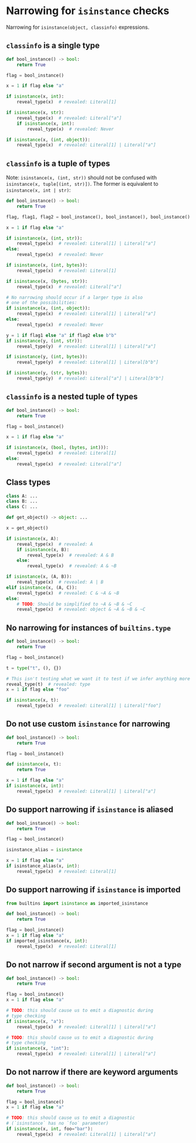 # Narrowing for `isinstance` checks

Narrowing for `isinstance(object, classinfo)` expressions.

## `classinfo` is a single type

```py
def bool_instance() -> bool:
    return True

flag = bool_instance()

x = 1 if flag else "a"

if isinstance(x, int):
    reveal_type(x)  # revealed: Literal[1]

if isinstance(x, str):
    reveal_type(x)  # revealed: Literal["a"]
    if isinstance(x, int):
        reveal_type(x)  # revealed: Never

if isinstance(x, (int, object)):
    reveal_type(x)  # revealed: Literal[1] | Literal["a"]
```

## `classinfo` is a tuple of types

Note: `isinstance(x, (int, str))` should not be confused with `isinstance(x, tuple[(int, str)])`.
The former is equivalent to `isinstance(x, int | str)`:

```py
def bool_instance() -> bool:
    return True

flag, flag1, flag2 = bool_instance(), bool_instance(), bool_instance()

x = 1 if flag else "a"

if isinstance(x, (int, str)):
    reveal_type(x)  # revealed: Literal[1] | Literal["a"]
else:
    reveal_type(x)  # revealed: Never

if isinstance(x, (int, bytes)):
    reveal_type(x)  # revealed: Literal[1]

if isinstance(x, (bytes, str)):
    reveal_type(x)  # revealed: Literal["a"]

# No narrowing should occur if a larger type is also
# one of the possibilities:
if isinstance(x, (int, object)):
    reveal_type(x)  # revealed: Literal[1] | Literal["a"]
else:
    reveal_type(x)  # revealed: Never

y = 1 if flag1 else "a" if flag2 else b"b"
if isinstance(y, (int, str)):
    reveal_type(y)  # revealed: Literal[1] | Literal["a"]

if isinstance(y, (int, bytes)):
    reveal_type(y)  # revealed: Literal[1] | Literal[b"b"]

if isinstance(y, (str, bytes)):
    reveal_type(y)  # revealed: Literal["a"] | Literal[b"b"]
```

## `classinfo` is a nested tuple of types

```py
def bool_instance() -> bool:
    return True

flag = bool_instance()

x = 1 if flag else "a"

if isinstance(x, (bool, (bytes, int))):
    reveal_type(x)  # revealed: Literal[1]
else:
    reveal_type(x)  # revealed: Literal["a"]
```

## Class types

```py
class A: ...
class B: ...
class C: ...

def get_object() -> object: ...

x = get_object()

if isinstance(x, A):
    reveal_type(x)  # revealed: A
    if isinstance(x, B):
        reveal_type(x)  # revealed: A & B
    else:
        reveal_type(x)  # revealed: A & ~B

if isinstance(x, (A, B)):
    reveal_type(x)  # revealed: A | B
elif isinstance(x, (A, C)):
    reveal_type(x)  # revealed: C & ~A & ~B
else:
    # TODO: Should be simplified to ~A & ~B & ~C
    reveal_type(x)  # revealed: object & ~A & ~B & ~C
```

## No narrowing for instances of `builtins.type`

```py
def bool_instance() -> bool:
    return True

flag = bool_instance()

t = type("t", (), {})

# This isn't testing what we want it to test if we infer anything more precise here:
reveal_type(t)  # revealed: type
x = 1 if flag else "foo"

if isinstance(x, t):
    reveal_type(x)  # revealed: Literal[1] | Literal["foo"]
```

## Do not use custom `isinstance` for narrowing

```py
def bool_instance() -> bool:
    return True

flag = bool_instance()

def isinstance(x, t):
    return True

x = 1 if flag else "a"
if isinstance(x, int):
    reveal_type(x)  # revealed: Literal[1] | Literal["a"]
```

## Do support narrowing if `isinstance` is aliased

```py
def bool_instance() -> bool:
    return True

flag = bool_instance()

isinstance_alias = isinstance

x = 1 if flag else "a"
if isinstance_alias(x, int):
    reveal_type(x)  # revealed: Literal[1]
```

## Do support narrowing if `isinstance` is imported

```py
from builtins import isinstance as imported_isinstance

def bool_instance() -> bool:
    return True

flag = bool_instance()
x = 1 if flag else "a"
if imported_isinstance(x, int):
    reveal_type(x)  # revealed: Literal[1]
```

## Do not narrow if second argument is not a type

```py
def bool_instance() -> bool:
    return True

flag = bool_instance()
x = 1 if flag else "a"

# TODO: this should cause us to emit a diagnostic during
# type checking
if isinstance(x, "a"):
    reveal_type(x)  # revealed: Literal[1] | Literal["a"]

# TODO: this should cause us to emit a diagnostic during
# type checking
if isinstance(x, "int"):
    reveal_type(x)  # revealed: Literal[1] | Literal["a"]
```

## Do not narrow if there are keyword arguments

```py
def bool_instance() -> bool:
    return True

flag = bool_instance()
x = 1 if flag else "a"

# TODO: this should cause us to emit a diagnostic
# (`isinstance` has no `foo` parameter)
if isinstance(x, int, foo="bar"):
    reveal_type(x)  # revealed: Literal[1] | Literal["a"]
```
